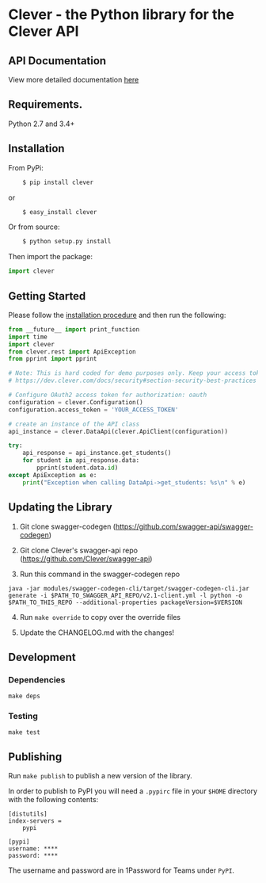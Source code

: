 # Clever - the Python library for the Clever API

## API Documentation
View more detailed documentation [here](docs/README.md)

## Requirements.

Python 2.7 and 3.4+

## Installation
From PyPi:

```bash
    $ pip install clever
```

or

```bash
    $ easy_install clever
```

Or from source:

```bash
    $ python setup.py install
```

Then import the package:
```python
import clever
```

## Getting Started

Please follow the [installation procedure](#installation) and then run the following:

```python
from __future__ import print_function
import time
import clever
from clever.rest import ApiException
from pprint import pprint

# Note: This is hard coded for demo purposes only. Keep your access tokens secret!
# https://dev.clever.com/docs/security#section-security-best-practices

# Configure OAuth2 access token for authorization: oauth
configuration = clever.Configuration()
configuration.access_token = 'YOUR_ACCESS_TOKEN'

# create an instance of the API class
api_instance = clever.DataApi(clever.ApiClient(configuration))

try:
    api_response = api_instance.get_students()
    for student in api_response.data:
        pprint(student.data.id)
except ApiException as e:
    print("Exception when calling DataApi->get_students: %s\n" % e)

```

## Updating the Library

1. Git clone swagger-codegen (https://github.com/swagger-api/swagger-codegen)

2. Git clone Clever's swagger-api repo (https://github.com/Clever/swagger-api)

3. Run this command in the swagger-codegen repo
```
java -jar modules/swagger-codegen-cli/target/swagger-codegen-cli.jar generate -i $PATH_TO_SWAGGER_API_REPO/v2.1-client.yml -l python -o $PATH_TO_THIS_REPO --additional-properties packageVersion=$VERSION
```

4. Run `make override` to copy over the override files

5. Update the CHANGELOG.md with the changes!


## Development

### Dependencies

    make deps

### Testing

    make test

## Publishing

Run `make publish` to publish a new version of the library.

In order to publish to PyPI you will need a `.pypirc` file in your `$HOME` directory with the following contents:
```
[distutils]
index-servers =
    pypi

[pypi]
username: ****
password: ****
```

The username and password are in 1Password for Teams under `PyPI`.
